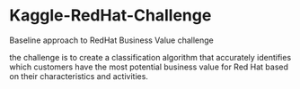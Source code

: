 # Kaggle-RedHat-Challenge
Baseline approach to RedHat Business Value challenge

the challenge is to create a classification algorithm that accurately identifies which customers have the most potential business value for Red Hat based on their characteristics and activities.

